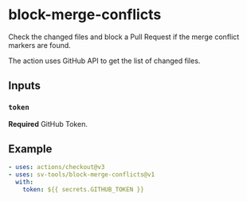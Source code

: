 # block-merge-conflicts

Check the changed files and block a Pull Request if the merge conflict markers are found.

The action uses GitHub API to get the list of changed files.

## Inputs

### `token`

**Required** GitHub Token.

## Example

```yaml
- uses: actions/checkout@v3
- uses: sv-tools/block-merge-conflicts@v1
  with:
    token: ${{ secrets.GITHUB_TOKEN }}
```
